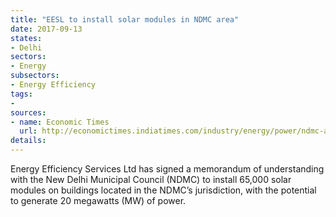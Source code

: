 ```yaml
---
title: "EESL to install solar modules in NDMC area"
date: 2017-09-13
states:
- Delhi
sectors:
- Energy
subsectors:
- Energy Efficiency
tags:
- 
sources:
- name: Economic Times
  url: http://economictimes.indiatimes.com/industry/energy/power/ndmc-areas-to-get-65000-systems-to-tap-suns-power/articleshow/60419941.cms
details:
---
```


Energy Efficiency Services Ltd has signed a memorandum of understanding with the New Delhi Municipal Council (NDMC) to install 65,000 solar modules on buildings located in the NDMC’s jurisdiction, with the potential to generate 20 megawatts (MW) of power. 
